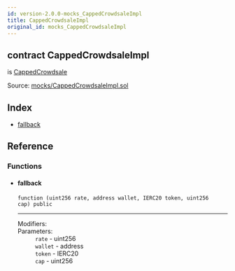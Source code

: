 ```yaml
---
id: version-2.0.0-mocks_CappedCrowdsaleImpl
title: CappedCrowdsaleImpl
original_id: mocks_CappedCrowdsaleImpl
---
```


<div class="contract-doc"><div class="contract"><h2 class="contract-header"><span class="contract-kind">contract</span> CappedCrowdsaleImpl</h2><p class="base-contracts"><span>is</span> <a href="crowdsale_validation_CappedCrowdsale.html">CappedCrowdsale</a></p><div class="source">Source: <a href="https://github.com/OpenZeppelin/zeppelin-solidity/blob/v2.0.0/contracts/mocks/CappedCrowdsaleImpl.sol" target="_blank">mocks/CappedCrowdsaleImpl.sol</a></div></div><div class="index"><h2>Index</h2><ul><li><a href="mocks_CappedCrowdsaleImpl.html#">fallback</a></li></ul></div><div class="reference"><h2>Reference</h2><div class="functions"><h3>Functions</h3><ul><li><div class="item function"><span id="fallback" class="anchor-marker"></span><h4 class="name">fallback</h4><div class="body"><code class="signature">function <strong></strong><span>(uint256 rate, address wallet, IERC20 token, uint256 cap) </span><span>public </span></code><hr/><dl><dt><span class="label-modifiers">Modifiers:</span></dt><dd></dd><dt><span class="label-parameters">Parameters:</span></dt><dd><div><code>rate</code> - uint256</div><div><code>wallet</code> - address</div><div><code>token</code> - IERC20</div><div><code>cap</code> - uint256</div></dd></dl></div></div></li></ul></div></div></div>
